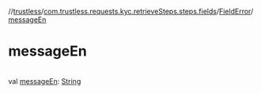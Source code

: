 //[trustless](../../../index.md)/[com.trustless.requests.kyc.retrieveSteps.steps.fields](../index.md)/[FieldError](index.md)/[messageEn](message-en.md)

# messageEn

\
val [messageEn](message-en.md): [String](https://kotlinlang.org/api/latest/jvm/stdlib/kotlin/-string/index.html)

